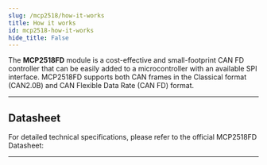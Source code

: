 ```yaml
---
slug: /mcp2518/how-it-works 
title: How it works
id: mcp2518-how-it-works 
hide_title: False
---  
```


The **MCP2518FD** module is a cost-effective and small-footprint CAN FD controller that can be easily added to a microcontroller with an available SPI interface. MCP2518FD supports both CAN frames in the Classical format (CAN2.0B) and CAN Flexible Data Rate (CAN FD) format.

<CenteredImage src="/img/mcp2518/onboard.png" alt="MCP2518FD onboard" caption="MCP2518FD onboard" width="500px" />

---

## Datasheet

For detailed technical specifications, please refer to the official MCP2518FD Datasheet:  

<QuickLink  
  title="MCP2518FD Datasheet"  
  description="Complete technical documentation for the MCP2518FD IC"  
  url="https://soldered.com/productdata/2022/03/Soldered_MCP2518FD_datasheet.pdf"  
/>  

---